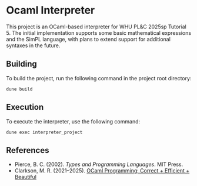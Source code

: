 # Ocaml Interpreter

This project is an OCaml-based interpreter for WHU PL&C 2025sp Tutorial 5. The initial implementation supports some basic mathematical expressions and the SimPL language, with plans to extend support for additional syntaxes in the future.

## Building

To build the project, run the following command in the project root directory:

```
dune build
```

## Execution

To execute the interpreter, use the following command:

```
dune exec interpreter_project
```

## References

- Pierce, B. C. (2002). *Types and Programming Languages*. MIT Press.  
- Clarkson, M. R. (2021–2025). [OCaml Programming: Correct + Efficient + Beautiful](https://cs3110.github.io/textbook/)
